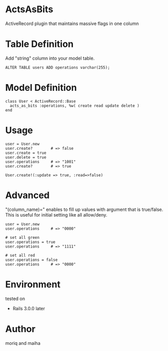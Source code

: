 ActsAsBits
==========

ActiveRecord plugin that maintains massive flags in one column


Table Definition
================

Add "string" column into your model table.

    ALTER TABLE users ADD operations varchar(255);

Model Definition
================

    class User < ActiveRecord::Base
      acts_as_bits :operations, %w( create read update delete )
    end


Usage
=====

    user = User.new
    user.create?        # => false
    user.create = true
    user.delete = true
    user.operations     # => "1001"
    user.create?        # => true

    User.create!(:update => true, :read=>false)


Advanced
========

"(column_name)=" enables to fill up values with argument that is true/false.
This is useful for initial setting like all allow/deny.

    user = User.new
    user.operations     # => "0000"

    # set all green
    user.operations = true
    user.operations     # => "1111"

    # set all red
    user.operations = false
    user.operations     # => "0000"


Environment
===========

tested on

  * Rails 3.0.0 later


Author
======

moriq and maiha

